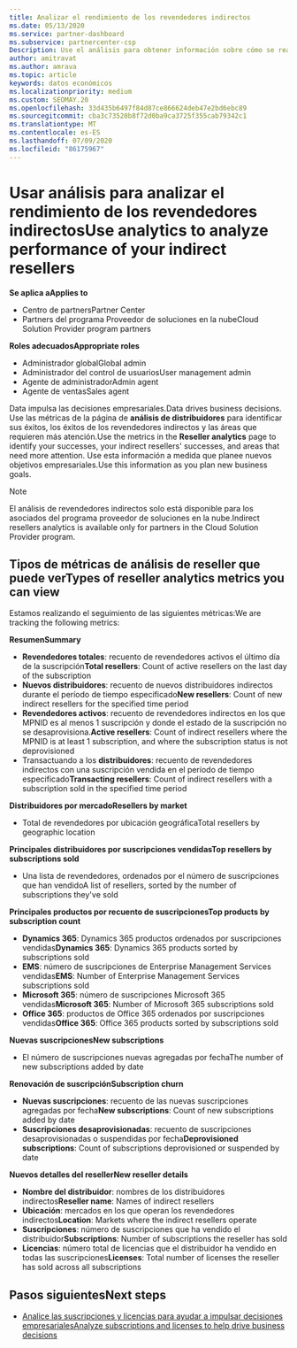 ```yaml
---
title: Analizar el rendimiento de los revendedores indirectos
ms.date: 05/13/2020
ms.service: partner-dashboard
ms.subservice: partnercenter-csp
Description: Use el análisis para obtener información sobre cómo se realizan los revendedores indirectos, sus éxitos y áreas que puedan necesitar más atención.
author: amitravat
ms.author: amrava
ms.topic: article
keywords: datos económicos
ms.localizationpriority: medium
ms.custom: SEOMAY.20
ms.openlocfilehash: 33d435b6497f84d87ce866624deb47e2bd6ebc89
ms.sourcegitcommit: cba3c73520b8f72d0ba9ca3725f355cab79342c1
ms.translationtype: MT
ms.contentlocale: es-ES
ms.lasthandoff: 07/09/2020
ms.locfileid: "86175967"
---
```

# <a name="use-analytics-to-analyze-performance-of-your-indirect-resellers"></a><span data-ttu-id="93fd6-104">Usar análisis para analizar el rendimiento de los revendedores indirectos</span><span class="sxs-lookup"><span data-stu-id="93fd6-104">Use analytics to analyze performance of your indirect resellers</span></span>

<span data-ttu-id="93fd6-105">**Se aplica a**</span><span class="sxs-lookup"><span data-stu-id="93fd6-105">**Applies to**</span></span>

- <span data-ttu-id="93fd6-106">Centro de partners</span><span class="sxs-lookup"><span data-stu-id="93fd6-106">Partner Center</span></span>
- <span data-ttu-id="93fd6-107">Partners del programa Proveedor de soluciones en la nube</span><span class="sxs-lookup"><span data-stu-id="93fd6-107">Cloud Solution Provider program partners</span></span>

<span data-ttu-id="93fd6-108">**Roles adecuados**</span><span class="sxs-lookup"><span data-stu-id="93fd6-108">**Appropriate roles**</span></span>

- <span data-ttu-id="93fd6-109">Administrador global</span><span class="sxs-lookup"><span data-stu-id="93fd6-109">Global admin</span></span>
- <span data-ttu-id="93fd6-110">Administrador del control de usuarios</span><span class="sxs-lookup"><span data-stu-id="93fd6-110">User management admin</span></span>
- <span data-ttu-id="93fd6-111">Agente de administrador</span><span class="sxs-lookup"><span data-stu-id="93fd6-111">Admin agent</span></span>
- <span data-ttu-id="93fd6-112">Agente de ventas</span><span class="sxs-lookup"><span data-stu-id="93fd6-112">Sales agent</span></span>

<span data-ttu-id="93fd6-113">Data impulsa las decisiones empresariales.</span><span class="sxs-lookup"><span data-stu-id="93fd6-113">Data drives business decisions.</span></span> <span data-ttu-id="93fd6-114">Use las métricas de la página de **análisis de distribuidores** para identificar sus éxitos, los éxitos de los revendedores indirectos y las áreas que requieren más atención.</span><span class="sxs-lookup"><span data-stu-id="93fd6-114">Use the metrics in the **Reseller analytics** page to identify your successes, your indirect resellers' successes, and areas that need more attention.</span></span> <span data-ttu-id="93fd6-115">Use esta información a medida que planee nuevos objetivos empresariales.</span><span class="sxs-lookup"><span data-stu-id="93fd6-115">Use this information as you plan new business goals.</span></span>

> [!NOTE]
> <span data-ttu-id="93fd6-116">El análisis de revendedores indirectos solo está disponible para los asociados del programa proveedor de soluciones en la nube.</span><span class="sxs-lookup"><span data-stu-id="93fd6-116">Indirect resellers analytics is available only for partners in the Cloud Solution Provider program.</span></span>

## <a name="types-of-reseller-analytics-metrics-you-can-view"></a><span data-ttu-id="93fd6-117">Tipos de métricas de análisis de reseller que puede ver</span><span class="sxs-lookup"><span data-stu-id="93fd6-117">Types of reseller analytics metrics you can view</span></span>

<span data-ttu-id="93fd6-118">Estamos realizando el seguimiento de las siguientes métricas:</span><span class="sxs-lookup"><span data-stu-id="93fd6-118">We are tracking the following metrics:</span></span>

<span data-ttu-id="93fd6-119">**Resumen**</span><span class="sxs-lookup"><span data-stu-id="93fd6-119">**Summary**</span></span>  
 - <span data-ttu-id="93fd6-120">**Revendedores totales**: recuento de revendedores activos el último día de la suscripción</span><span class="sxs-lookup"><span data-stu-id="93fd6-120">**Total resellers**: Count of active resellers on the last day of the subscription</span></span>  
 - <span data-ttu-id="93fd6-121">**Nuevos distribuidores**: recuento de nuevos distribuidores indirectos durante el período de tiempo especificado</span><span class="sxs-lookup"><span data-stu-id="93fd6-121">**New resellers**: Count of new indirect resellers for the specified time period</span></span>  
 - <span data-ttu-id="93fd6-122">**Revendedores activos**: recuento de revendedores indirectos en los que MPNID es al menos 1 suscripción y donde el estado de la suscripción no se desaprovisiona.</span><span class="sxs-lookup"><span data-stu-id="93fd6-122">**Active resellers**: Count of indirect resellers where the MPNID is at least 1 subscription, and where the subscription status is not deprovisioned</span></span>  
 - <span data-ttu-id="93fd6-123">Transactuando a los **distribuidores**: recuento de revendedores indirectos con una suscripción vendida en el período de tiempo especificado</span><span class="sxs-lookup"><span data-stu-id="93fd6-123">**Transacting resellers**: Count of indirect resellers with a subscription sold in the specified time period</span></span>  

<span data-ttu-id="93fd6-124">**Distribuidores por mercado**</span><span class="sxs-lookup"><span data-stu-id="93fd6-124">**Resellers by market**</span></span>  
 - <span data-ttu-id="93fd6-125">Total de revendedores por ubicación geográfica</span><span class="sxs-lookup"><span data-stu-id="93fd6-125">Total resellers by geographic location</span></span>  

<span data-ttu-id="93fd6-126">**Principales distribuidores por suscripciones vendidas**</span><span class="sxs-lookup"><span data-stu-id="93fd6-126">**Top resellers by subscriptions sold**</span></span>
 - <span data-ttu-id="93fd6-127">Una lista de revendedores, ordenados por el número de suscripciones que han vendido</span><span class="sxs-lookup"><span data-stu-id="93fd6-127">A list of resellers, sorted by the number of subscriptions they've sold</span></span>  

<span data-ttu-id="93fd6-128">**Principales productos por recuento de suscripciones**</span><span class="sxs-lookup"><span data-stu-id="93fd6-128">**Top products by subscription count**</span></span>  
 - <span data-ttu-id="93fd6-129">**Dynamics 365**: Dynamics 365 productos ordenados por suscripciones vendidas</span><span class="sxs-lookup"><span data-stu-id="93fd6-129">**Dynamics 365**: Dynamics 365 products sorted by subscriptions sold</span></span>  
 - <span data-ttu-id="93fd6-130">**EMS**: número de suscripciones de Enterprise Management Services vendidas</span><span class="sxs-lookup"><span data-stu-id="93fd6-130">**EMS**: Number of Enterprise Management Services subscriptions sold</span></span>  
 - <span data-ttu-id="93fd6-131">**Microsoft 365**: número de suscripciones Microsoft 365 vendidas</span><span class="sxs-lookup"><span data-stu-id="93fd6-131">**Microsoft 365**: Number of Microsoft 365 subscriptions sold</span></span>  
 - <span data-ttu-id="93fd6-132">**Office 365**: productos de Office 365 ordenados por suscripciones vendidas</span><span class="sxs-lookup"><span data-stu-id="93fd6-132">**Office 365**: Office 365 products sorted by subscriptions sold</span></span>  

<span data-ttu-id="93fd6-133">**Nuevas suscripciones**</span><span class="sxs-lookup"><span data-stu-id="93fd6-133">**New subscriptions**</span></span>  
 - <span data-ttu-id="93fd6-134">El número de suscripciones nuevas agregadas por fecha</span><span class="sxs-lookup"><span data-stu-id="93fd6-134">The number of new subscriptions added by date</span></span>  

<span data-ttu-id="93fd6-135">**Renovación de suscripción**</span><span class="sxs-lookup"><span data-stu-id="93fd6-135">**Subscription churn**</span></span>  
 - <span data-ttu-id="93fd6-136">**Nuevas suscripciones**: recuento de las nuevas suscripciones agregadas por fecha</span><span class="sxs-lookup"><span data-stu-id="93fd6-136">**New subscriptions**: Count of new subscriptions added by date</span></span>  
 - <span data-ttu-id="93fd6-137">**Suscripciones desaprovisionadas**: recuento de suscripciones desaprovisionadas o suspendidas por fecha</span><span class="sxs-lookup"><span data-stu-id="93fd6-137">**Deprovisioned subscriptions**: Count of subscriptions deprovisioned or suspended by date</span></span>  

<span data-ttu-id="93fd6-138">**Nuevos detalles del reseller**</span><span class="sxs-lookup"><span data-stu-id="93fd6-138">**New reseller details**</span></span>  
 - <span data-ttu-id="93fd6-139">**Nombre del distribuidor**: nombres de los distribuidores indirectos</span><span class="sxs-lookup"><span data-stu-id="93fd6-139">**Reseller name**: Names of indirect resellers</span></span>  
 - <span data-ttu-id="93fd6-140">**Ubicación**: mercados en los que operan los revendedores indirectos</span><span class="sxs-lookup"><span data-stu-id="93fd6-140">**Location**: Markets where the indirect resellers operate</span></span>  
 - <span data-ttu-id="93fd6-141">**Suscripciones**: número de suscripciones que ha vendido el distribuidor</span><span class="sxs-lookup"><span data-stu-id="93fd6-141">**Subscriptions**: Number of subscriptions the reseller has sold</span></span>  
 - <span data-ttu-id="93fd6-142">**Licencias**: número total de licencias que el distribuidor ha vendido en todas las suscripciones</span><span class="sxs-lookup"><span data-stu-id="93fd6-142">**Licenses**: Total number of licenses the reseller has sold across all subscriptions</span></span>  
  
## <a name="next-steps"></a><span data-ttu-id="93fd6-143">Pasos siguientes</span><span class="sxs-lookup"><span data-stu-id="93fd6-143">Next steps</span></span>

- [<span data-ttu-id="93fd6-144">Analice las suscripciones y licencias para ayudar a impulsar decisiones empresariales</span><span class="sxs-lookup"><span data-stu-id="93fd6-144">Analyze subscriptions and licenses to help drive business decisions</span></span>](analyze-subscriptions-licenses.md)